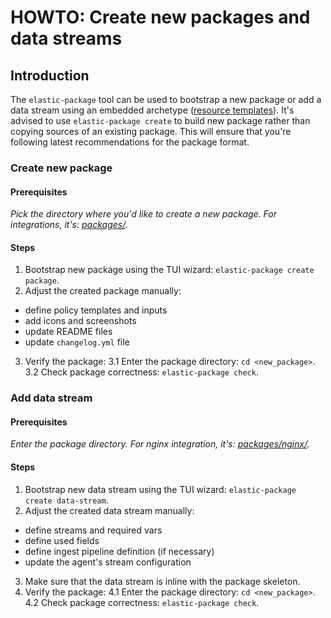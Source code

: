 # HOWTO: Create new packages and data streams

## Introduction

The `elastic-package` tool can be used to bootstrap a new package or add a data stream using an embedded archetype ([resource templates](https://github.com/elastic/elastic-package/tree/master/internal/packages/archetype)).
It's advised to use `elastic-package create` to build new package rather than copying sources of an existing package.
This will ensure that you're following latest recommendations for the package format.

### Create new package

#### Prerequisites

_Pick the directory where you'd like to create a new package. For integrations, it's: [packages/](https://github.com/elastic/integrations/tree/master/packages)._

#### Steps

1. Bootstrap new package using the TUI wizard: `elastic-package create package`.
2. Adjust the created package manually:
  * define policy templates and inputs
  * add icons and screenshots
  * update README files
  * update `changelog.yml` file
3. Verify the package:
3.1 Enter the package directory: `cd <new_package>`.
3.2 Check package correctness: `elastic-package check`.

### Add data stream

#### Prerequisites

_Enter the package directory. For nginx integration, it's: [packages/nginx/](https://github.com/elastic/integrations/tree/master/packages/nginx)._

#### Steps

1. Bootstrap new data stream using the TUI wizard: `elastic-package create data-stream`.
2. Adjust the created data stream manually:
  * define streams and required vars
  * define used fields
  * define ingest pipeline definition (if necessary)
  * update the agent's stream configuration
3. Make sure that the data stream is inline with the package skeleton.
4. Verify the package:
4.1 Enter the package directory: `cd <new_package>`.
4.2 Check package correctness: `elastic-package check`.
